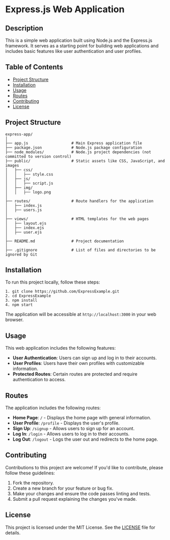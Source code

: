 # Express.js Web Application

## Description

This is a simple web application built using Node.js and the Express.js framework. It serves as a starting point for building web applications and includes basic features like user authentication and user profiles.

## Table of Contents

- [Project Structure](#project-structure)
- [Installation](#installation)
- [Usage](#usage)
- [Routes](#routes)
- [Contributing](#contributing)
- [License](#license)

## Project Structure
```
express-app/
│
├── app.js                   # Main Express application file
├── package.json             # Node.js package configuration
├── node_modules/            # Node.js project dependencies (not committed to version control)
├── public/                  # Static assets like CSS, JavaScript, and images
│   ├── css/
│   │   ├── style.css
│   ├── js/
│   │   ├── script.js
│   ├── img/
│   │   ├── logo.png
│
├── routes/                  # Route handlers for the application
│   ├── index.js
│   ├── users.js
│
├── views/                   # HTML templates for the web pages
│   ├── layout.ejs
│   ├── index.ejs
│   ├── user.ejs
│
├── README.md                # Project documentation
│
├── .gitignore               # List of files and directories to be ignored by Git

```

## Installation

To run this project locally, follow these steps:

```
1. git clone https://github.com/ExpressExample.git
2. cd ExpressExample
3. npm install
4. npm start
```

The application will be accessible at `http://localhost:3000` in your web browser.

## Usage

This web application includes the following features:

- **User Authentication**: Users can sign up and log in to their accounts.
- **User Profiles**: Users have their own profiles with customizable information.
- **Protected Routes**: Certain routes are protected and require authentication to access.

## Routes

The application includes the following routes:

- **Home Page**: `/` - Displays the home page with general information.
- **User Profile**: `/profile` - Displays the user's profile.
- **Sign Up**: `/signup` - Allows users to sign up for an account.
- **Log In**: `/login` - Allows users to log in to their accounts.
- **Log Out**: `/logout` - Logs the user out and redirects to the home page.

## Contributing

Contributions to this project are welcome! If you'd like to contribute, please follow these guidelines:

1. Fork the repository.
2. Create a new branch for your feature or bug fix.
3. Make your changes and ensure the code passes linting and tests.
4. Submit a pull request explaining the changes you've made.

## License

This project is licensed under the MIT License. See the [LICENSE](LICENSE) file for details.
